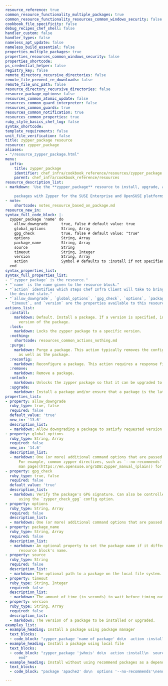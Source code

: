 ```yaml
---
resource_reference: true
common_resource_functionality_multiple_packages: true
common_resource_functionality_resources_common_windows_security: false
cookbook_file_specificity: false
debug_recipes_chef_shell: false
handler_custom: false
handler_types: false
nameless_apt_update: false
nameless_build_essential: false
properties_multiple_packages: true
properties_resources_common_windows_security: false
properties_shortcode: 
ps_credential_helper: false
registry_key: false
remote_directory_recursive_directories: false
remote_file_prevent_re_downloads: false
remote_file_unc_path: false
resource_directory_recursive_directories: false
resource_package_options: false
resources_common_atomic_update: false
resources_common_guard_interpreter: false
resources_common_guards: true
resources_common_notification: true
resources_common_properties: true
ruby_style_basics_chef_log: false
syntax_shortcode: 
template_requirements: false
unit_file_verification: false
title: zypper_package resource
resource: zypper_package
aliases:
- "/resource_zypper_package.html"
menu:
  infra:
    title: zypper_package
    identifier: chef_infra/cookbook_reference/resources/zypper_package zypper_package
    parent: chef_infra/cookbook_reference/resources
resource_description_list:
- markdown: 'Use the **zypper_package** resource to install, upgrade, and remove

    packages with Zypper for the SUSE Enterprise and OpenSUSE platforms.'
- note:
    shortcode: notes_resource_based_on_package.md
resource_new_in: 
syntax_full_code_block: |-
  zypper_package 'name' do
    allow_downgrade      true, false # default value: true
    global_options       String, Array
    gpg_check            true, false # default value: "true"
    options              String, Array
    package_name         String, Array
    source               String
    timeout              String, Integer
    version              String, Array
    action               Symbol # defaults to :install if not specified
  end
syntax_properties_list: 
syntax_full_properties_list:
- "`zypper_package` is the resource."
- "`name` is the name given to the resource block."
- "`action` identifies which steps Chef Infra Client will take to bring the node into
  the desired state."
- "`allow_downgrade`, `global_options`, `gpg_check`, `options`, `package_name`, `source`,
  `timeout`, and `version` are the properties available to this resource."
actions_list:
  :install:
    markdown: Default. Install a package. If a version is specified, install the specified
      version of the package.
  :lock:
    markdown: Locks the zypper package to a specific version.
  :nothing:
    shortcode: resources_common_actions_nothing.md
  :purge:
    markdown: Purge a package. This action typically removes the configuration files
      as well as the package.
  :reconfig:
    markdown: Reconfigure a package. This action requires a response file.
  :remove:
    markdown: Remove a package.
  :unlock:
    markdown: Unlocks the zypper package so that it can be upgraded to a newer version.
  :upgrade:
    markdown: Install a package and/or ensure that a package is the latest version.
properties_list:
- property: allow_downgrade
  ruby_type: true, false
  required: false
  default_value: 'true'
  new_in: '13.6'
  description_list:
  - markdown: Allow downgrading a package to satisfy requested version requirements.
- property: global_options
  ruby_type: String, Array
  required: false
  new_in: '14.6'
  description_list:
  - markdown: One (or more) additional command options that are passed to the command.
      For example, common zypper directives, such as `--no-recommends`. See the [zypper
      man page](https://en.opensuse.org/SDB:Zypper_manual_(plain)) for the full list.
- property: gpg_check
  ruby_type: true, false
  required: false
  default_value: 'true'
  description_list:
  - markdown: Verify the package's GPG signature. Can also be controlled site-wide
      using the `zypper_check_gpg` config option.
- property: options
  ruby_type: String, Array
  required: false
  description_list:
  - markdown: One (or more) additional command options that are passed to the command.
- property: package_name
  ruby_type: String, Array
  required: false
  description_list:
  - markdown: An optional property to set the package name if it differs from the
      resource block's name.
- property: source
  ruby_type: String
  required: false
  description_list:
  - markdown: The optional path to a package on the local file system.
- property: timeout
  ruby_type: String, Integer
  required: false
  description_list:
  - markdown: The amount of time (in seconds) to wait before timing out.
- property: version
  ruby_type: String, Array
  required: false
  description_list:
  - markdown: The version of a package to be installed or upgraded.
examples_list:
- example_heading: Install a package using package manager
  text_blocks:
  - code_block: "zypper_package 'name of package' do\n  action :install\nend"
- example_heading: Install a package using local file
  text_blocks:
  - code_block: "zypper_package 'jwhois' do\n  action :install\n  source '/path/to/jwhois.rpm'\n\
      end"
- example_heading: Install without using recommend packages as a dependency
  text_blocks:
  - code_block: "package 'apache2' do\n  options '--no-recommends'\nend"

---
```

